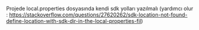 Projede local.properties dosyasında kendi sdk yolları yazılmalı (yardımcı olur : https://stackoverflow.com/questions/27620262/sdk-location-not-found-define-location-with-sdk-dir-in-the-local-properties-fil)
